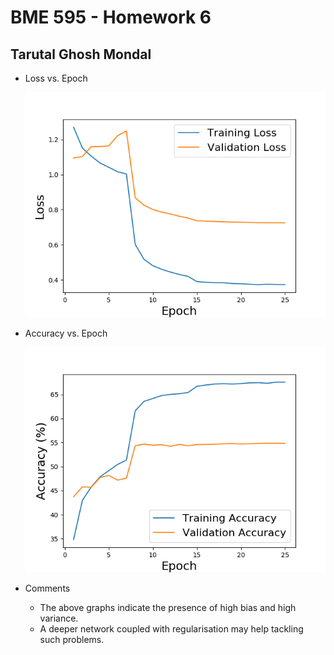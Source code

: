 # BME 595 - Homework 6
## Tarutal Ghosh Mondal

* Loss vs. Epoch
  
  ![image1](https://github.com/tghoshmo/BME-595-HW-06/blob/master/Figure_1.png)
  
  
* Accuracy vs. Epoch
  
  ![image1](https://github.com/tghoshmo/BME-595-HW-06/blob/master/Figure_2.png)



* Comments 
   
   * The above graphs indicate the presence of high bias and high variance.  
   * A deeper network coupled with regularisation may help tackling such problems. 
